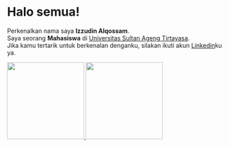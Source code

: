 # Halo semua! 
Perkenalkan nama saya **Izzudin Alqossam**.\
Saya seorang **Mahasiswa** di [Universitas Sultan Ageng Tirtayasa](https://untirta.ac.id/).\
Jika kamu tertarik untuk berkenalan denganku, silakan ikuti akun [Linkedin](www.linkedin.com/in/izzudin-alqossam-a07062284)ku ya.
 
<p align="left">
<a href="https://github.com/LizzLizzLizz">
  <img height="180em" src="https://github-readme-stats-eight-theta.vercel.app/api?username=LizzLizzLizz&show_icons=true&theme=algolia&include_all_commits=true&count_private=true"/>
  <img height="180em" src="https://github-readme-stats-eight-theta.vercel.app/api/top-langs/?username=LizzLizzLizz&layout=compact&langs_count=8&theme=algolia"/>
</a>
</p>

<!---
LizzLizzLizz/LizzLizzLizz is a ✨ special ✨ repository because its `README.md` (this file) appears on your GitHub profile.
You can click the Preview link to take a look at your changes.
--->
